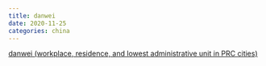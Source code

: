 ```yaml
---
title: danwei
date: 2020-11-25
categories: china
---
```


[danwei (workplace, residence, and lowest administrative unit in PRC cities)](https://jimmillward.medium.com/we-need-a-new-approach-to-teaching-modern-chinese-history-we-have-lazily-repeated-false-d24983bd7ef2)
